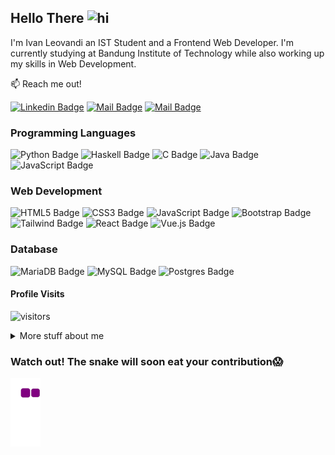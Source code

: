 ## Hello There <img src="https://user-images.githubusercontent.com/1303154/88677602-1635ba80-d120-11ea-84d8-d263ba5fc3c0.gif" width="28px" height="28px" alt="hi">

I'm Ivan Leovandi an IST Student and a Frontend Web Developer. I'm currently studying at Bandung Institute of Technology while also working up my skills in Web Development.

:mailbox: Reach me out!

[![Linkedin Badge](https://img.shields.io/badge/-IvanLeovandi-0e76a8?style=flat&labelColor=0e76a8&logo=linkedin&logoColor=white)](https://www.linkedin.com/in/ivanleovandi/) [![Mail Badge](https://img.shields.io/badge/-@ivanleovandi-e84393?style=flat&labelColor=e84393&logo=instagram&logoColor=white)](https://instagram.com/ivanleovandi) [![Mail Badge](https://img.shields.io/badge/-ivanleovandi-c0392b?style=flat&labelColor=c0392b&logo=gmail&logoColor=white)](mailto:ivanleovandi@gmail.com)


### Programming Languages
![Python Badge](https://img.shields.io/badge/Python-FFD43B?style=for-the-badge&logo=python&logoColor=blue)
![Haskell Badge](https://img.shields.io/badge/Haskell-5e5086?style=for-the-badge&logo=haskell&logoColor=white)
![C Badge](https://img.shields.io/badge/C-00599C?style=for-the-badge&logo=c&logoColor=white)
![Java Badge](https://img.shields.io/badge/Java-ED8B00?style=for-the-badge&logo=java&logoColor=white)
![JavaScript Badge](https://img.shields.io/badge/JavaScript-323330?style=for-the-badge&logo=javascript&logoColor=F7DF1E
)

### Web Development
![HTML5 Badge](https://img.shields.io/badge/HTML5-E34F26?style=for-the-badge&logo=html5&logoColor=white)
![CSS3 Badge](https://img.shields.io/badge/CSS3-1572B6?style=for-the-badge&logo=css3&logoColor=white)
![JavaScript Badge](https://img.shields.io/badge/JavaScript-323330?style=for-the-badge&logo=javascript&logoColor=F7DF1E)
![Bootstrap Badge](	https://img.shields.io/badge/Bootstrap-563D7C?style=for-the-badge&logo=bootstrap&logoColor=white)
![Tailwind Badge](https://img.shields.io/badge/Tailwind_CSS-38B2AC?style=for-the-badge&logo=tailwind-css&logoColor=white)
![React Badge](https://img.shields.io/badge/React-20232A?style=for-the-badge&logo=react&logoColor=61DAFB)
![Vue.js Badge](https://img.shields.io/badge/vuejs-%2335495e.svg?style=for-the-badge&logo=vuedotjs&logoColor=%234FC08D)

### Database
![MariaDB Badge](https://img.shields.io/badge/MariaDB-003545?style=for-the-badge&logo=mariadb&logoColor=white)
![MySQL Badge](https://img.shields.io/badge/MySQL-005C84?style=for-the-badge&logo=mysql&logoColor=white)
![Postgres Badge](https://img.shields.io/badge/postgres-%23316192.svg?style=for-the-badge&logo=postgresql&logoColor=white)
<br />

#### Profile Visits 

![visitors](https://visitor-badge.glitch.me/badge?page_id=IvanLeovandi.IvanLeovandi)

<details>
<summary>
  More stuff about me
</summary>

<br >

#### Coding Stats

<!--START_SECTION:waka-->

```txt
JavaScript   2 hrs 7 mins    █████████████████████▒░░░   85.52 %
JSON         21 mins         ███▓░░░░░░░░░░░░░░░░░░░░░   14.48 %
```

<!--END_SECTION:waka-->

#### Github Stats

![IvanLeovandi's github stats](https://github-readme-stats.vercel.app/api?username=IvanLeovandi&count_private=true&theme=onedark&hide=issues)

[![Top Langs](https://github-readme-stats.vercel.app/api/top-langs/?username=IvanLeovandi&layout=compact&theme=onedark)](https://github.com/IvanLeovandi/github-readme-stats)


![Top Langs](https://github-readme-streak-stats.herokuapp.com/?user=IvanLeovandi&theme=onedark&hide_border=false)

</details>

### Watch out! The snake will soon eat your contribution😱
![snake gif](https://github.com/IvanLeovandi/IvanLeovandi/blob/output/github-contribution-grid-snake.gif)
